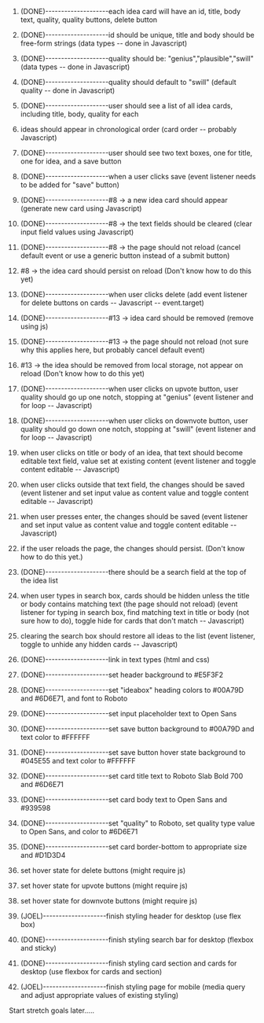 1. (DONE)--------------------each idea card will have an id, title, body text, quality, quality buttons, delete button

2. (DONE)--------------------id should be unique, title and body should be free-form strings (data types -- done in Javascript)

3. (DONE)--------------------quality should be: "genius","plausible","swill" (data types -- done in Javascript)

4. (DONE)--------------------quality should default to "swill" (default quality -- done in Javascript)

5. (DONE)--------------------user should see a list of all idea cards, including title, body, quality for each

6. ideas should appear in chronological order (card order -- probably Javascript)

7. (DONE)--------------------user should see two text boxes, one for title, one for idea, and a save button

8. (DONE)--------------------when a user clicks save (event listener needs to be added for "save" button)

9. (DONE)--------------------#8 -> a new idea card should appear (generate new card using Javascript)

10. (DONE)--------------------#8 -> the text fields should be cleared (clear input field values using Javascript)

11. (DONE)--------------------#8 -> the page should not reload (cancel default event or use a generic button instead of a submit button)

12. #8 -> the idea card should persist on reload (Don't know how to do this yet)

13. (DONE)--------------------when user clicks delete (add event listener for delete buttons on cards -- Javascript -- event.target)

14. (DONE)--------------------#13 -> idea card should be removed (remove using js)

15. (DONE)--------------------#13 -> the page should not reload (not sure why this applies here, but probably cancel default event)

16. #13 -> the idea should be removed from local storage, not appear on reload (Don't know how to do this yet)

17. (DONE)--------------------when user clicks on upvote button, user quality should go up one notch, stopping at "genius" (event listener and for loop -- Javascript)

18. (DONE)--------------------when user clicks on downvote button, user quality should go down one notch, stopping at "swill" (event listener and for loop -- Javascript)

19. when user clicks on title or body of an idea, that text should become editable text field, value set at existing content (event listener and toggle content editable -- Javascript)

20. when user clicks outside that text field, the changes should be saved (event listener and set input value as content value and toggle content editable -- Javascript)

21. when user presses enter, the changes should be saved (event listener and set input value as content value and toggle content editable -- Javascript)

22. if the user reloads the page, the changes should persist. (Don't know how to do this yet.)

23. (DONE)--------------------there should be a search field at the top of the idea list

24. when user types in search box, cards should be hidden unless the title or body contains matching text (the page should not reload) (event listener for typing in search box, find matching text in title or body (not sure how to do), toggle hide for cards that don't match -- Javascript)

25. clearing the search box should restore all ideas to the list (event listener, toggle to unhide any hidden cards -- Javascript)

26. (DONE)--------------------link in text types (html and css)

27. (DONE)--------------------set header background to #E5F3F2

28. (DONE)--------------------set "ideabox" heading colors to #00A79D and #6D6E71, and font to Roboto

29. (DONE)--------------------set input placeholder text to Open Sans

30. (DONE)--------------------set save button background to #00A79D and text color to #FFFFFF

31. (DONE)--------------------set save button hover state background to #045E55 and text color to #FFFFFF

32. (DONE)--------------------set card title text to Roboto Slab Bold 700 and #6D6E71

33. (DONE)--------------------set card body text to Open Sans and #939598

34. (DONE)--------------------set "quality" to Roboto, set quality type value to Open Sans, and color to #6D6E71

35. (DONE)--------------------set card border-bottom to appropriate size and #D1D3D4

36. set hover state for delete buttons (might require js)

37. set hover state for upvote buttons (might require js)

38. set hover state for downvote buttons (might require js)

39. (JOEL)--------------------finish styling header for desktop (use flex box)

40. (DONE)--------------------finish styling search bar for desktop (flexbox and sticky)

41. (DONE)--------------------finish styling card section and cards for desktop (use flexbox for cards and section)

42. (JOEL)--------------------finish styling page for mobile (media query and adjust appropriate values of existing styling)

Start stretch goals later.....
